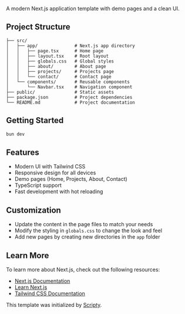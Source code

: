 A modern Next.js application template with demo pages and a clean UI.

## Project Structure

```
├── src/
│   ├── app/              # Next.js app directory
│   │   ├── page.tsx      # Home page
│   │   ├── layout.tsx    # Root layout
│   │   ├── globals.css   # Global styles
│   │   ├── about/        # About page
│   │   ├── projects/     # Projects page
│   │   └── contact/      # Contact page
│   └── components/       # Reusable components
│       └── Navbar.tsx    # Navigation component
├── public/               # Static assets
├── package.json          # Project dependencies
└── README.md             # Project documentation
```

## Getting Started

```bash
bun dev
```

## Features

- Modern UI with Tailwind CSS
- Responsive design for all devices
- Demo pages (Home, Projects, About, Contact)
- TypeScript support
- Fast development with hot reloading

## Customization

- Update the content in the page files to match your needs
- Modify the styling in `globals.css` to change the look and feel
- Add new pages by creating new directories in the `app` folder

## Learn More

To learn more about Next.js, check out the following resources:

- [Next.js Documentation](https://nextjs.org/docs)
- [Learn Next.js](https://nextjs.org/learn)
- [Tailwind CSS Documentation](https://tailwindcss.com/docs)

This template was initialized by [Scripty](https://scripty.me).
